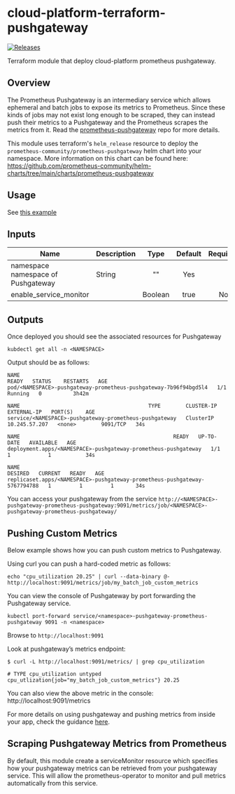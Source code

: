 # cloud-platform-terraform-pushgateway

[![Releases](https://img.shields.io/github/release/ministryofjustice/cloud-platform-terraform-pushgateway/all.svg?style=flat-square)](https://github.com/ministryofjustice/cloud-platform-terraform-pushgateway/releases)

Terraform module that deploy cloud-platform prometheus pushgateway.

## Overview

The Prometheus Pushgateway is an intermediary service which allows ephemeral and batch jobs to expose its metrics to Prometheus. Since these kinds of jobs may not exist long enough to be scraped, they can instead push their metrics to a Pushgateway and the Prometheus scrapes the metrics from it. Read the [prometheus-pushgateway](https://github.com/prometheus/pushgateway) repo for more details.

This module uses terraform's ```helm_release``` resource to deploy the ```prometheus-community/prometheus-pushgateway``` helm chart into your namespace. More information on this chart can be found here:
https://github.com/prometheus-community/helm-charts/tree/main/charts/prometheus-pushgateway


## Usage

See [this example](example/pushgateway.tf)

## Inputs

  | Name                         | Description               | Type    | Default | Required |
  |------------------------------|---------------------      |:----:   |:-------:|:--------:|
  |   namespace                     namespace of Pushgateway | String  |   ""    |     Yes  |
  |   enable_service_monitor     |                           | Boolean |   true |     No   |

  ## Outputs

  Once deployed you should see the associated resources for Pushgateway 

  ```kubdectl get all -n <NAMESPACE>```

  Output should be as follows:

  ```
  NAME                                                                  READY   STATUS    RESTARTS   AGE
  pod/<NAMESPACE>-pushgateway-prometheus-pushgateway-7b96f94bgd5l4   1/1     Running   0          3h42m

  NAME                                         TYPE        CLUSTER-IP      EXTERNAL-IP   PORT(S)    AGE
  service/<NAMESPACE>-pushgateway-prometheus-pushgateway   ClusterIP   10.245.57.207   <none>        9091/TCP   34s

  NAME                                                 READY   UP-TO-DATE   AVAILABLE   AGE
  deployment.apps/<NAMESPACE>-pushgateway-prometheus-pushgateway   1/1     1            1           34s

  NAME                                                            DESIRED   CURRENT   READY   AGE
  replicaset.apps/<NAMESPACE>-pushgateway-prometheus-pushgateway-5767794788   1         1         1       34s 
  ```

  You can access your pushgateway from the service 
  ```http://<NAMESPACE>-pushgateway-prometheus-pushgateway:9091/metrics/job/<NAMESPACE>-pushgateway-prometheus-pushgateway/``` 

  ## Pushing Custom Metrics

  Below example shows how you can push custom metrics to Pushgateway. 

  Using curl you can push a hard-coded metric as follows:

  ```echo "cpu_utilization 20.25" | curl --data-binary @- http://localhost:9091/metrics/job/my_batch_job_custom_metrics```

  You can view the console of Pushgateway by port forwarding the Pushgateway service.

  ``` kubectl port-forward service/<namespace>-pushgateway-prometheus-pushgateway 9091 -n <namespace> ```

  Browse to ```http://localhost:9091```


  Look at pushgateway’s metrics endpoint:

  ```
  $ curl -L http://localhost:9091/metrics/ | grep cpu_utilization

  # TYPE cpu_utilization untyped
  cpu_utlization{job="my_batch_job_custom_metrics"} 20.25
  ```

  You can also view the above metric in the console: http://localhost:9091/metrics

  For more details on using pushgateway and pushing metrics from inside your app, check the guidance [here](https://prometheus.io/docs/instrumenting/pushing/).

  ## Scraping Pushgateway Metrics from Prometheus

  By default, this module create a serviceMonitor resource which specifies how your pushgateway metrics can be retrieved from your pushgateway service. This will allow the prometheus-operator to monitor and pull metrics automatically from this service.

